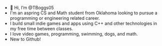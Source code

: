 - 👋 Hi, I’m @TBoggs05
- I'm an aspring CS and Math student from Oklahoma looking to pursue a programming or engineering related career.
-  I build small indie games and apps using C++ and other technologies in my free time between classes.
-  I love video games, programming, swimming, dogs, and math.
-  New to Github!
